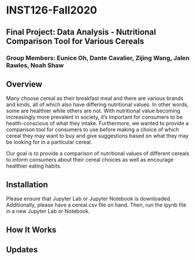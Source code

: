 # INST126-Fall2020
## Final Project: Data Analysis - Nutritional Comparison Tool for Various Cereals
### Group Members: Eunice Oh, Dante Cavalier, Zijing Wang, Jalen Rawles, Noah Shaw

## Overview
Many choose cereal as their breakfast meal and there are various brands and kinds, all of which also have differing nutritional values. In other words, some are healthier while others are not. With nutritional value becoming increasingly more prevalent in society, it’s important for consumers to be health-conscious of what they intake. Furthermore, we wanted to provide a comparison tool for consumers to use before making a choice of which cereal they may want to buy and give suggestions based on what they may be looking for in a particular cereal.

Our goal is to provide a comparison of nutritional values of different cereals to inform consumers about their cereal choices as well as encourage healthier eating habits.

## Installation
Please ensure that Jupyter Lab or Jupyter Notebook is downloaded. Additionally, please have a cereal.csv file on hand. Then, run the ipynb file in a new Jupyter Lab or Notebook.

## How It Works

## Updates
